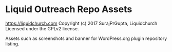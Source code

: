 # Liquid Outreach Repo Assets #
https://liquidchurch.com
Copyright (c) 2017 SurajPrGupta, Liquidchurch
Licensed under the GPLv2 license.

Assets such as screenshots and banner for WordPress.org plugin repository listing.